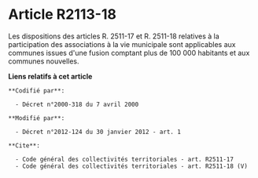 # Article R2113-18

Les dispositions des articles R. 2511-17 et R. 2511-18 relatives à la participation des associations à la vie municipale sont
applicables aux communes issues d'une fusion comptant plus de 100 000 habitants et aux communes nouvelles.

**Liens relatifs à cet article**

	**Codifié par**:

	  - Décret n°2000-318 du 7 avril 2000

	**Modifié par**:

	  - Décret n°2012-124 du 30 janvier 2012 - art. 1

	**Cite**:

	  - Code général des collectivités territoriales - art. R2511-17
	  - Code général des collectivités territoriales - art. R2511-18 (V)
